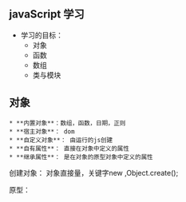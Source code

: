 javaScript 学习
-----
* 学习的目标：
	* 对象
	* 函数
	* 数组
	* 类与模块

对象
----
    * **内置对象**：数组，函数，日期，正则
    * **宿主对象**： dom
    * **自定义对象**： 由运行的js创建
    * **自有属性**： 直接在对象中定义的属性
    * **继承属性**： 是在对象的原型对象中定义的属性

创建对象： 对象直接量，关键字new ,Object.create();

原型：

